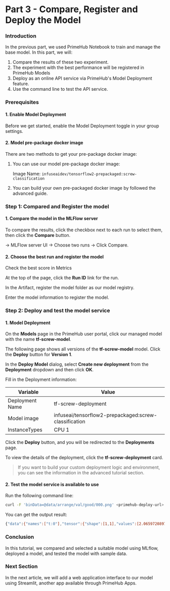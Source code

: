 # Part 3 - Compare, Register and Deploy the Model

### Introduction

In the previous part, we used PrimeHub Notebook to train and manage the base model. In this part, we will:

1. Compare the results of these two experiment.
2. The experiment with the best performance will be registered in PrimeHub Models
3. Deploy as an online API service via PrimeHub's Model Deployment feature.
4. Use the command line to test the API service.

### Prerequisites

#### 1. Enable Model Deployment

Before we get started, enable the Model Deployment toggle in your group settings.

#### 2. Model pre-package docker image

There are two methods to get your pre-package docker image:

1.  You can use our model pre-package docker image:

    Image Name: `infuseaidev/tensorflow2-prepackaged:screw-classification`
2. You can build your own pre-packaged docker image by followed the advanced guide.

### Step 1: Compared and Register the model

#### 1. Compare the model in the MLFlow server

To compare the results, click the checkbox next to each run to select them, then click the **Compare** button.

→ MLFlow server UI → Choose two runs → Click Compare.

#### 2. Choose the best run and register the model

Check the best score in Metrics

At the top of the page, click the **Run ID** link for the run.

In the Artifact, register the model folder as our model registry.

Enter the model information to register the model.



### Step 2: Deploy and test the model service

#### 1. Model Deployment

On the **Models** page in the PrimeHub user portal, click our managed model with the name **tf-screw-model**.

The following page shows all versions of the **tf-screw-model** model. Click the **Deploy** button for **Version 1**.

In the **Deploy Model** dialog, select **Create new deployment** from the **Deployment** dropdown and then click **OK**.

Fill in the Deployment information:

| Variable        | Value                                                 |
| --------------- | ----------------------------------------------------- |
| Deployment Name | tf-screw-deployment                                   |
| Model image     | infuseai/tensorflow2-prepackaged:screw-classification |
| InstanceTypes   | CPU 1                                                 |

Click the **Deploy** button, and you will be redirected to the **Deployments** page.

To view the details of the deployment, click the **tf-screw-deployment** card.

> If you want to build your custom deployment logic and environment, you can see the information in the advanced tutorial section.

#### 2. Test the model service is available to use

Run the following command line:

```bash
curl -F 'binData=@data/arrange/val/good/000.png' <primehub-deploy-url>
```

You can get the output result:

```bash
{"data":{"names":["t:0"],"tensor":{"shape":[1,1],"values":[2.065972089767456]}},"meta":{"requestPath":{"model":"infuseai/tensorflow2-prepackaged:screw-classification"}}}
```

### Conclusion

In this tutorial, we compared and selected a suitable model using MLflow, deployed a model, and tested the model with sample data.

### Next Section

In the next article, we will add a web application interface to our model using Streamlit, another app available through PrimeHub Apps.
